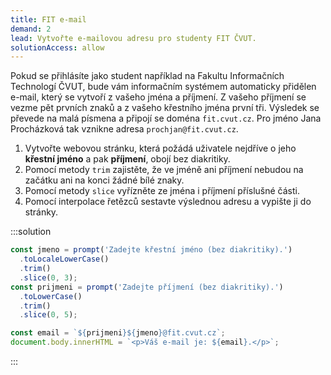 ```yaml
---
title: FIT e-mail
demand: 2
lead: Vytvořte e-mailovou adresu pro studenty FIT ČVUT.
solutionAccess: allow
---
```


Pokud se přihlásíte jako student například na Fakultu Informačních Technologí ČVUT, bude vám informačním systémem automaticky přidělen e-mail, který se vytvoří z vašeho jména a příjmení. Z vašeho příjmení se vezme pět prvních znaků a z vašeho křestního jména první tři. Výsledek se převede na malá písmena a připojí se doména `fit.cvut.cz`. Pro jméno Jana Procházková tak vznikne adresa `prochjan@fit.cvut.cz`.

1. Vytvořte webovou stránku, která požádá uživatele nejdříve o jeho **křestní jméno** a pak **příjmení**, obojí bez diakritiky.
1. Pomocí metody `trim` zajistěte, že ve jméně ani příjmení nebudou na začátku ani na konci žádné bílé znaky.
1. Pomocí metody `slice` vyřízněte ze jména i příjmení příslušné části.
1. Pomocí interpolace řetězců sestavte výslednou adresu a vypište ji do stránky.

:::solution

```js
const jmeno = prompt('Zadejte křestní jméno (bez diakritiky).')
  .toLocaleLowerCase()
  .trim()
  .slice(0, 3);
const prijmeni = prompt('Zadejte příjmení (bez diakritiky).')
  .toLowerCase()
  .trim()
  .slice(0, 5);

const email = `${prijmeni}${jmeno}@fit.cvut.cz`;
document.body.innerHTML = `<p>Váš e-mail je: ${email}.</p>`;
```

:::

